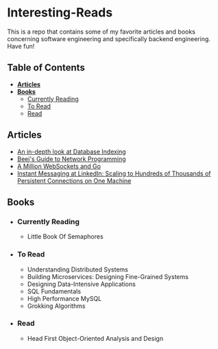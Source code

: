 # **Interesting-Reads**

This is a repo that contains some of my favorite articles and books concerning software engineering and specifically backend engineering. Have fun!

## **Table of Contents**
- [**Articles**](#articles)
- [**Books**](#books)
    * [Currently Reading](#currently-reading)
    * [To Read](#to-read)
    * [Read](#read)

## **Articles**
- [An in-depth look at Database Indexing](https://www.freecodecamp.org/news/database-indexing-at-a-glance-bb50809d48bd/)
- [Beej's Guide to Network Programming](https://beej.us/guide/bgnet/html/)
- [A Million WebSockets and Go](https://www.freecodecamp.org/news/million-websockets-and-go-cc58418460bb/)
- [Instant Messaging at LinkedIn: Scaling to Hundreds of Thousands of Persistent Connections on One Machine](https://engineering.linkedin.com/blog/2016/10/instant-messaging-at-linkedin--scaling-to-hundreds-of-thousands-)

## **Books**
- ### **Currently Reading**
   - Little Book Of Semaphores  
- ### **To Read**
   - Understanding Distributed Systems
   - Building Microservices: Designing Fine-Grained Systems
   - Designing Data-Intensive Applications
   - SQL Fundamentals
   - High Performance MySQL
   - Grokking Algorithms

- ### **Read**
   - Head First Object-Oriented Analysis and Design
